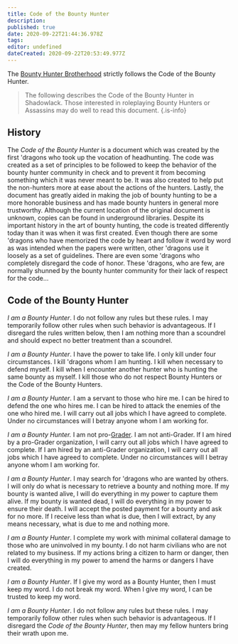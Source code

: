 ```yaml
---
title: Code of the Bounty Hunter
description: 
published: true
date: 2020-09-22T21:44:36.978Z
tags: 
editor: undefined
dateCreated: 2020-09-22T20:53:49.977Z
---
```


The [Bounty Hunter Brotherhood](/groups/bounty-hunter-brotherhood) strictly follows the Code of the Bounty Hunter.

> The following describes the Code of the Bounty Hunter in Shadowlack. Those interested in roleplaying Bounty Hunters or Assassins may do well to read this document.
{.is-info}

## History

The *Code of the Bounty Hunter* is a document which was created by the first 'dragons who took up the vocation of headhunting. The code was created as a set of principles to be followed to keep the behavior of the bounty hunter community in check and to prevent it from becoming something which it was never meant to be. It was also created to help put the non-hunters more at ease about the actions of the hunters. Lastly, the document has greatly aided in making the job of bounty hunting to be a more honorable business and has made bounty hunters in general more trustworthy. Although the current location of the original document is unknown, copies can be found in underground libraries. Despite its important history in the art of bounty hunting, the code is treated differently today than it was when it was first created. Even though there are some 'dragons who have memorized the code by heart and follow it word by word as was intended when the papers were written, other 'dragons use it loosely as a set of guidelines. There are even some 'dragons who completely disregard the code of honor. These 'dragons, who are few, are normally shunned by the bounty hunter community for their lack of respect for the code...

## Code of the Bounty Hunter

*I am a Bounty Hunter*. I do not follow any rules but these rules. I may temporarily follow other rules when such behavior is advantageous. If I disregard the rules written below, then I am nothing more than a scoundrel and should expect no better treatment than a scoundrel.

*I am a Bounty Hunter*. I have the power to take life. I only kill under four circumstances. I kill 'dragons whom I am hunting. I kill when necessary to defend myself. I kill when I encounter another hunter who is hunting the same bounty as myself. I kill those who do not respect Bounty Hunters or the Code of the Bounty Hunters.

*I am a Bounty Hunter*. I am a servant to those who hire me. I can be hired to defend the one who hires me. I can be hired to attack the enemies of the one who hired me. I will carry out all jobs which I have agreed to complete. Under no circumstances will I betray anyone whom I am working for.

*I am a Bounty Hunter.* I am not pro-[Grader](/genealogy/grader). I am not anti-Grader. If I am hired by a pro-Grader organization, I will carry out all jobs which I have agreed to complete. If I am hired by an anti-Grader organization, I will carry out all jobs which I have agreed to complete. Under no circumstances will I betray anyone whom I am working for.

*I am a Bounty Hunter*. I may search for 'dragons who are wanted by others. I will only do what is necessary to retrieve a bounty and nothing more. If my bounty is wanted alive, I will do everything in my power to capture them alive. If my bounty is wanted dead, I will do everything in my power to ensure their death. I will accept the posted payment for a bounty and ask for no more. If I receive less than what is due, then I will extract, by any means necessary, what is due to me and nothing more.

*I am a Bounty Hunter*. I complete my work with minimal collateral damage to those who are uninvolved in my bounty. I do not harm civilians who are not related to my business. If my actions bring a citizen to harm or danger, then I will do everything in my power to amend the harms or dangers I have created.

*I am a Bounty Hunter*. If I give my word as a Bounty Hunter, then I must keep my word. I do not break my word. When I give my word, I can be trusted to keep my word.

*I am a Bounty Hunter*. I do not follow any rules but these rules. I may temporarily follow other rules when such behavior is advantageous. If I disregard the *Code of the Bounty Hunter*, then may my fellow hunters bring their wrath upon me.